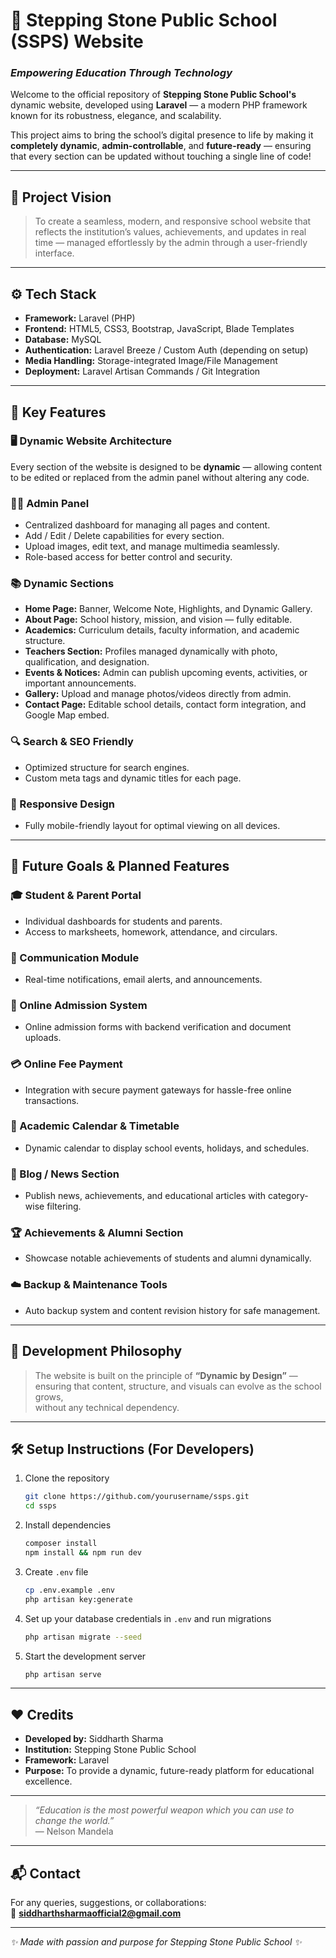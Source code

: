 # 🏫 Stepping Stone Public School (SSPS) Website  
### _Empowering Education Through Technology_

Welcome to the official repository of **Stepping Stone Public School's** dynamic website, developed using **Laravel** — a modern PHP framework known for its robustness, elegance, and scalability.

This project aims to bring the school’s digital presence to life by making it **completely dynamic**, **admin-controllable**, and **future-ready** — ensuring that every section can be updated without touching a single line of code!

---

## 🌟 Project Vision

> To create a seamless, modern, and responsive school website that reflects the institution’s values, achievements, and updates in real time — managed effortlessly by the admin through a user-friendly interface.

---

## ⚙️ Tech Stack

- **Framework:** Laravel (PHP)
- **Frontend:** HTML5, CSS3, Bootstrap, JavaScript, Blade Templates
- **Database:** MySQL
- **Authentication:** Laravel Breeze / Custom Auth (depending on setup)
- **Media Handling:** Storage-integrated Image/File Management
- **Deployment:** Laravel Artisan Commands / Git Integration

---

## 🧩 Key Features

### 🖥️ Dynamic Website Architecture
Every section of the website is designed to be **dynamic** — allowing content to be edited or replaced from the admin panel without altering any code.

### 👩‍💼 Admin Panel
- Centralized dashboard for managing all pages and content.  
- Add / Edit / Delete capabilities for every section.  
- Upload images, edit text, and manage multimedia seamlessly.  
- Role-based access for better control and security.

### 📚 Dynamic Sections
- **Home Page:** Banner, Welcome Note, Highlights, and Dynamic Gallery.  
- **About Page:** School history, mission, and vision — fully editable.  
- **Academics:** Curriculum details, faculty information, and academic structure.  
- **Teachers Section:** Profiles managed dynamically with photo, qualification, and designation.  
- **Events & Notices:** Admin can publish upcoming events, activities, or important announcements.  
- **Gallery:** Upload and manage photos/videos directly from admin.  
- **Contact Page:** Editable school details, contact form integration, and Google Map embed.

### 🔍 Search & SEO Friendly
- Optimized structure for search engines.  
- Custom meta tags and dynamic titles for each page.  

### 📱 Responsive Design
- Fully mobile-friendly layout for optimal viewing on all devices.

---

## 🚀 Future Goals & Planned Features

### 🎓 Student & Parent Portal
- Individual dashboards for students and parents.  
- Access to marksheets, homework, attendance, and circulars.

### 💬 Communication Module
- Real-time notifications, email alerts, and announcements.

### 🧾 Online Admission System
- Online admission forms with backend verification and document uploads.

### 💳 Online Fee Payment
- Integration with secure payment gateways for hassle-free online transactions.

### 📅 Academic Calendar & Timetable
- Dynamic calendar to display school events, holidays, and schedules.

### 📰 Blog / News Section
- Publish news, achievements, and educational articles with category-wise filtering.

### 🏆 Achievements & Alumni Section
- Showcase notable achievements of students and alumni dynamically.

### ☁️ Backup & Maintenance Tools
- Auto backup system and content revision history for safe management.

---

## 🧠 Development Philosophy

> The website is built on the principle of **“Dynamic by Design”** —  
> ensuring that content, structure, and visuals can evolve as the school grows,  
> without any technical dependency.

---

## 🛠️ Setup Instructions (For Developers)

1. Clone the repository  
   ```bash
   git clone https://github.com/yourusername/ssps.git
   cd ssps
   ```

2. Install dependencies  
   ```bash
   composer install
   npm install && npm run dev
   ```

3. Create `.env` file  
   ```bash
   cp .env.example .env
   php artisan key:generate
   ```

4. Set up your database credentials in `.env` and run migrations  
   ```bash
   php artisan migrate --seed
   ```

5. Start the development server  
   ```bash
   php artisan serve
   ```

---

## ❤️ Credits

- **Developed by:** Siddharth Sharma  
- **Institution:** Stepping Stone Public School  
- **Framework:** Laravel  
- **Purpose:** To provide a dynamic, future-ready platform for educational excellence.

---

> _“Education is the most powerful weapon which you can use to change the world.”_  
> — Nelson Mandela  

---

## 📬 Contact

For any queries, suggestions, or collaborations:  
📧 **siddharthsharmaofficial2@gmail.com**  
<!-- 🌐 **[www.ssps.edu.in](http://www.ssps.edu.in)** -->

---

_✨ Made with passion and purpose for Stepping Stone Public School ✨_
